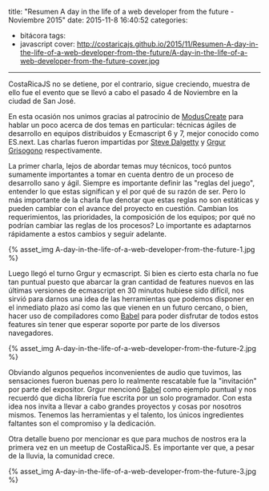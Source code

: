 title: "Resumen A day in the life of a web developer from the future - Noviembre 2015"
date: 2015-11-8 16:40:52
categories:
- bitácora
tags:
- javascript
cover: http://costaricajs.github.io/2015/11/Resumen-A-day-in-the-life-of-a-web-developer-from-the-future/A-day-in-the-life-of-a-web-developer-from-the-future-cover.jpg
---

CostaRicaJS no se detiene, por el contrario, sigue creciendo, muestra de ello fue el evento que se llevó a cabo el pasado 4 de Noviembre en la ciudad de San José.

En esta ocasión nos unimos gracias al patrocinio de [ModusCreate](http://moduscreate.com/) para hablar un poco acerca de dos temas en particular: técnicas ágiles de desarrollo en equipos distribuidos y Ecmascript 6 y 7, mejor conocido como ES.next. Las charlas fueron impartidas por [Steve Dalgetty](https://twitter.com/stevedalgetty) y [Grgur Grisogono](https://twitter.com/ggrgur) respectivamente.

La primer charla, lejos de abordar temas muy técnicos, tocó puntos sumamente importantes a tomar en cuenta dentro de un proceso de desarrollo sano y ágil. Siempre es importante definir las "reglas del juego", entender lo que estas significan y el por qué de su razón de ser. Pero lo más importante de la charla fue denotar que estas reglas no son estáticas y pueden cambiar con el avance del proyecto en cuestión. Cambian los requerimientos, las prioridades, la composición de los equipos; por qué no podrían cambiar las reglas de los procesos? Lo importante es adaptarnos rápidamente a estos cambios y seguir adelante.

<div class='centered-img'>
{% asset_img A-day-in-the-life-of-a-web-developer-from-the-future-1.jpg %}
</div>

Luego llegó el turno Grgur y ecmascript. Si bien es cierto esta charla no fue tan puntual puesto que abarcar la gran cantidad de features nuevos en las últimas versiones de ecmascript en 30 minutos hubiese sido difícil, nos sirvió para darnos una idea de las herramientas que podemos disponer en el inmediato plazo así como las que vienen en un futuro cercano, o bien, hacer uso de compiladores como [Babel](https://babeljs.io/) para poder disfrutar de todos estos features sin tener que esperar soporte por parte de los diversos navegadores.

<div class='centered-img'>
{% asset_img A-day-in-the-life-of-a-web-developer-from-the-future-2.jpg %}
</div>

Obviando algunos pequeños inconvenientes de audio que tuvimos, las sensaciones fueron buenas pero lo realmente rescatable fue la "invitación" por parte del expositor. Grgur mencionó [Babel](https://babeljs.io/) como ejemplo puntual y nos recuerdó que dicha librería fue escrita por un solo programador. Con esta idea nos invita a llevar a cabo grandes proyectos y cosas por nosotros mismos. Tenemos las herramientas y el talento, los únicos ingredientes faltantes son el compromiso y la dedicación.

Otra detalle bueno por mencionar es que para muchos de nostros era la primera vez en un meetup de CostaRicaJS. Es importante ver que, a pesar de la lluvia, la comunidad crece.

<div class='centered-img'>
{% asset_img A-day-in-the-life-of-a-web-developer-from-the-future-3.jpg %}
</div>